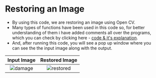 # Restoring an Image

* By using this code, we are restoring an image using Open CV.
* Many types of functions have been used in this code so, for better understanding of them i have added comments all over the programs, which you can check by clicking here - [code & it's explanation](https://github.com/tb-rules10/CV-Zone/blob/restore/Image_Manipulations/Image%20Restoration/Code.py).
* And, after running this code, you will see a pop up window where you can see the the input image along with the output.


Input Image                |  Restored Image                 
:-------------------------:|:-------------------------:|
![damage](https://user-images.githubusercontent.com/58645688/138325616-b1de37d6-4120-4a35-92c3-97161f9413e2.png)         |             ![restored](https://user-images.githubusercontent.com/58645688/138325640-fb89cd80-28df-4d3f-8f02-424dfe6e3932.png)


